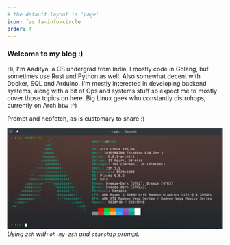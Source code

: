 ```yaml
---
# the default layout is 'page'
icon: fas fa-info-circle
order: 4
---
```


<!-- > Add Markdown syntax content to file `_tabs/about.md`{: .filepath } and it will show up on this page.
{: .prompt-tip } -->

### Welcome to my blog :)

Hi, I'm Aaditya, a CS undergrad from India. I mostly code in Golang, but sometimes use Rust and Python as well. Also somewhat decent with Docker, SQL and Arduino. I'm mostly interested in developing backend systems, along with a bit of Ops and systems stuff so expect me to mostly cover those topics on here. Big Linux geek who constantly distrohops, currently on Arch btw :^)

Prompt and neofetch, as is customary to share :)

![Neofetch](assets/img/image.png)
_Using `zsh` with `oh-my-zsh` and `starship` prompt._